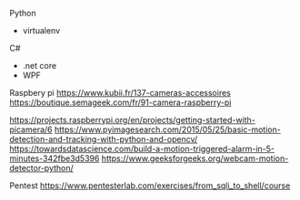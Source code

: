 Python
- virtualenv

C#
- .net core
- WPF


Raspbery pi
https://www.kubii.fr/137-cameras-accessoires
https://boutique.semageek.com/fr/91-camera-raspberry-pi


https://projects.raspberrypi.org/en/projects/getting-started-with-picamera/6
https://www.pyimagesearch.com/2015/05/25/basic-motion-detection-and-tracking-with-python-and-opencv/
https://towardsdatascience.com/build-a-motion-triggered-alarm-in-5-minutes-342fbe3d5396
https://www.geeksforgeeks.org/webcam-motion-detector-python/


Pentest
https://www.pentesterlab.com/exercises/from_sqli_to_shell/course